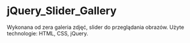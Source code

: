 # jQuery_Slider_Gallery
Wykonana od zera galeria zdjęć, slider do przeglądania obrazów. Użyte technologie: HTML, CSS, jQuery.
